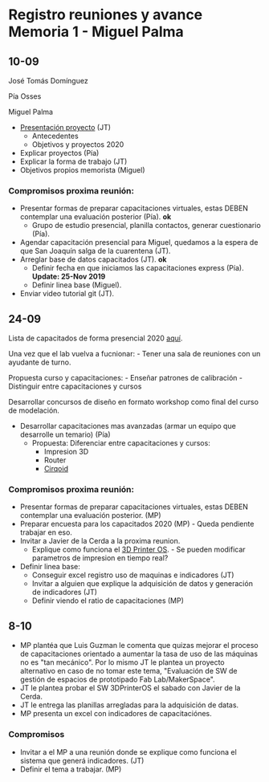 # Registro reuniones y avance Memoria 1 - Miguel Palma

## 10-09 

José Tomás Domínguez 

Pía Osses 

Miguel Palma

- [Presentación proyecto](https://github.com/FabLabUTFSM/Mejora-continua-capacitaciones/blob/master/Bibliografia/Reunion1.pdf) (JT)
    - Antecedentes 
    - Objetivos y proyectos 2020
- Explicar proyectos (Pía)
- Explicar la forma de trabajo (JT)
- Objetivos propios memorista (Miguel)

### Compromisos proxima reunión: 

- Presentar formas de preparar capacitaciones virtuales, estas DEBEN contemplar una evaluación posterior (Pía). **ok** 
    - Grupo de estudio presencial, planilla contactos, generar cuestionario (Pía). 
- Agendar capacitación presencial para Miguel, quedamos a la espera de que San Joaquín salga de la cuarentena (JT).
- Arreglar base de datos capacitados (JT). **ok** 
    - Definir fecha en que iniciamos las capacitaciones express (Pía). **Update: 25-Nov 2019**  
    - Definir linea base (Miguel). 
- Enviar video tutorial git (JT).

## 24-09

Lista de capacitados de forma presencial 2020 [aquí](https://docs.google.com/spreadsheets/d/1D9LRCPe79pGWXt3wrzI7AtcWh9XB1Qri8JAUOejZxW4/edit#gid=0).

Una vez que el lab vuelva a fucnionar:
    - Tener una sala de reuniones con un ayudante de turno. 
    
Propuesta curso y capacitaciones: 
    - Enseñar patrones de calibración
    - Distinguir entre capacitaciones y cursos
    
Desarrollar concursos de diseño en formato workshop como final del curso de modelación. 

- Desarrollar capacitaciones mas avanzadas (armar un equipo que desarrolle un temario) (Pía)
    - Propuesta: Diferenciar entre capacitaciones y cursos:  
        - Impresion 3D 
        - Router
        - [Cirqoid](https://www.youtube.com/watch?v=KlK4htxUZk8)


### Compromisos proxima reunión: 

- Presentar formas de preparar capacitaciones virtuales, estas DEBEN contemplar una evaluación posterior. (MP) 
- Preparar encuesta para los capacitados 2020 (MP) - Queda pendiente trabajar en eso.
- Invitar a Javier de la Cerda a la proxima reunion. 
    - Explique como funciona el [3D Printer OS](https://www.3dprinteros.com/).
            - Se pueden modificar parametros de impresion en tiempo real?
- Definir linea base:
    - Conseguir excel registro uso de maquinas e indicadores (JT)
    - Invitar a alguien que explique la adquisición de datos y generación de indicadores (JT)
    - Definir viendo el ratio de capacitaciones (MP)
    
## 8-10
- MP plantéa que Luis Guzman le comenta que quizas mejorar el proceso de capacitaciones orientado a aumentar la tasa de uso de las máquinas no es "tan mecánico". Por lo mismo JT le plantea un proyecto alternativo en caso de no tomar este tema, "Evaluación de SW de gestión de espacios de prototipado Fab Lab/MakerSpace". 
- JT le plantea probar el SW 3DPrinterOS el sabado con Javier de la Cerda. 
- JT le entrega las planillas arregladas para la adquisición de datas. 
- MP presenta un excel con indicadores de capacitaciónes. 

### Compromisos
- Invitar a el MP a una reunión donde se explique como funciona el sistema que generá indicadores. (JT)
- Definir el tema a trabajar. (MP)


